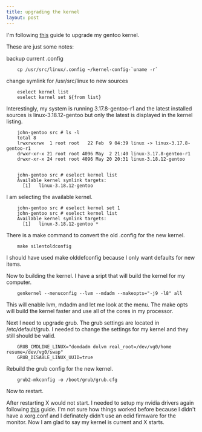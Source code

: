 ```yaml
---
title: upgrading the kernel
layout: post
---
```

I'm following [this](https://wiki.gentoo.org/wiki/Kernel/Upgrade) guide to upgrade my gentoo kernel.

These are just some notes:

backup current .config

        cp /usr/src/linux/.config ~/kernel-config-`uname -r`

change symlink for /usr/src/linux to new sources

        eselect kernel list
        eselect kernel set ${from list}

Interestingly, my system is running 3.17.8-gentoo-r1 and the latest installed sources is linux-3.18.12-gentoo but only the latest is displayed in the kernel listing.

        john-gentoo src # ls -l
        total 8
        lrwxrwxrwx  1 root root   22 Feb  9 04:39 linux -> linux-3.17.8-gentoo-r1
        drwxr-xr-x 21 root root 4096 May  2 21:40 linux-3.17.8-gentoo-r1
        drwxr-xr-x 24 root root 4096 May 20 20:31 linux-3.18.12-gentoo


        john-gentoo src # eselect kernel list
        Available kernel symlink targets:
          [1]   linux-3.18.12-gentoo

I am selecting the available kernel.

        john-gentoo src # eselect kernel set 1
        john-gentoo src # eselect kernel list                                        
        Available kernel symlink targets:
          [1]   linux-3.18.12-gentoo *
 
There is a make command to convert the old .config for the new kernel.

        make silentoldconfig

I should have used make olddefconfig because I only want defaults for new items.

Now to building the kernel. I have a sript that will build the kernel for my computer.

        genkernel --menuconfig --lvm --mdadm --makeopts="-j9 -l8" all

This will enable lvm, mdadm and let me look at the menu. The make opts will build the kernel faster and use all of the cores in my processor.

Next I need to upgrade grub. The grub settings are located in /etc/default/grub. I needed to change the settings for my kernel and they still should be valid.

        GRUB_CMDLINE_LINUX="domdadm dolvm real_root=/dev/vg0/home resume=/dev/vg0/swap"
        GRUB_DISABLE_LINUX_UUID=true

Rebuild the grub config for the new kernel.

        grub2-mkconfig -o /boot/grub/grub.cfg

Now to restart.

After restarting X would not start. I needed to setup my nvidia drivers again following [this](https://wiki.gentoo.org/wiki/NVIDIA_Driver_with_Optimus_Laptops) guide. I'm not sure how things worked before because I didn't have a xorg.conf and I definately didn't use an edid firmware for the monitor. Now I am glad to say my kernel is current and X starts.
